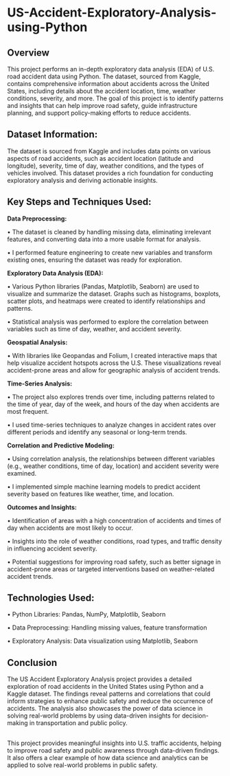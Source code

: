 # US-Accident-Exploratory-Analysis-using-Python

## Overview 
This project performs an in-depth exploratory data analysis (EDA) of U.S. road accident data using Python. The dataset, sourced from Kaggle, contains comprehensive information about accidents across the United States, including details about the accident location, time, weather conditions, severity, and more. The goal of this project is to identify patterns and insights that can help improve road safety, guide infrastructure planning, and support policy-making efforts to reduce accidents.

## Dataset Information: 
The dataset is sourced from Kaggle and includes data points on various aspects of road accidents, such as accident location (latitude and longitude), severity, time of day, weather conditions, and the types of vehicles involved. This dataset provides a rich foundation for conducting exploratory analysis and deriving actionable insights.

## Key Steps and Techniques Used:
**Data Preprocessing:**

• The dataset is cleaned by handling missing data, eliminating irrelevant features, and converting data into a more usable format for analysis.

• I performed feature engineering to create new variables and transform existing ones, ensuring the dataset was ready for exploration.

**Exploratory Data Analysis (EDA):**

• Various Python libraries (Pandas, Matplotlib, Seaborn) are used to visualize and summarize the dataset. Graphs such as histograms, boxplots, scatter plots, and heatmaps were created to identify relationships and patterns.

• Statistical analysis was performed to explore the correlation between variables such as time of day, weather, and accident severity.

**Geospatial Analysis:**

• With libraries like Geopandas and Folium, I created interactive maps that help visualize accident hotspots across the U.S. These visualizations reveal accident-prone areas and allow for geographic analysis of accident trends.

**Time-Series Analysis:**

• The project also explores trends over time, including patterns related to the time of year, day of the week, and hours of the day when accidents are most frequent.

• I used time-series techniques to analyze changes in accident rates over different periods and identify any seasonal or long-term trends.

**Correlation and Predictive Modeling:**

• Using correlation analysis, the relationships between different variables (e.g., weather conditions, time of day, location) and accident severity were examined.

• I implemented simple machine learning models to predict accident severity based on features like weather, time, and location.

**Outcomes and Insights:**

• Identification of areas with a high concentration of accidents and times of day when accidents are most likely to occur.

• Insights into the role of weather conditions, road types, and traffic density in influencing accident severity.

• Potential suggestions for improving road safety, such as better signage in accident-prone areas or targeted interventions based on weather-related accident trends.

## Technologies Used:

• Python Libraries: Pandas, NumPy, Matplotlib, Seaborn

• Data Preprocessing: Handling missing values, feature transformation

• Exploratory Analysis: Data visualization using Matplotlib, Seaborn

## Conclusion

The US Accident Exploratory Analysis project provides a detailed exploration of road accidents in the United States using Python and a Kaggle dataset. The findings reveal patterns and correlations that could inform strategies to enhance public safety and reduce the occurrence of accidents. The analysis also showcases the power of data science in solving real-world problems by using data-driven insights for decision-making in transportation and public policy.

## 
This project provides meaningful insights into U.S. traffic accidents, helping to improve road safety and public awareness through data-driven findings. It also offers a clear example of how data science and analytics can be applied to solve real-world problems in public safety.
